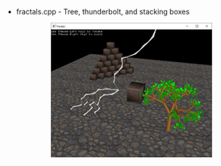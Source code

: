 
* fractals.cpp - Tree, thunderbolt, and stacking boxes

<p align="center">
  <img src="fractal.png" width="320"/>
</p>

